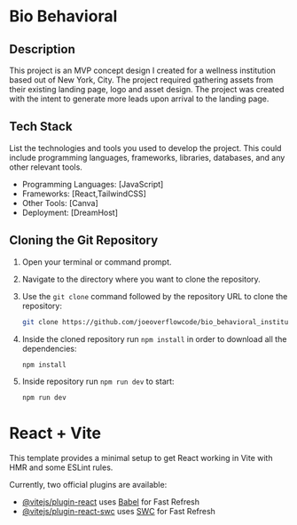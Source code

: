 # Bio Behavioral

## Description

This project is an MVP concept design I created for a wellness institution based out of New York, City. The project required gathering assets from their existing landing page, logo and asset design. The project was created with the intent to generate more leads upon arrival to the landing page. 

## Tech Stack

List the technologies and tools you used to develop the project. This could include programming languages, frameworks, libraries, databases, and any other relevant tools.

- Programming Languages: [JavaScript]
- Frameworks: [React,TailwindCSS]
- Other Tools: [Canva]
- Deployment: [DreamHost]


## Cloning the Git Repository

1. Open your terminal or command prompt.

2. Navigate to the directory where you want to clone the repository.

3. Use the `git clone` command followed by the repository URL to clone the repository:

   ```bash
   git clone https://github.com/joeoverflowcode/bio_behavioral_institute.git

4. Inside the cloned repository run `npm install` in order to download all the dependencies:

   ```bash
   npm install

5. Inside repository run `npm run dev` to start:

   ```bash
   npm run dev


# React + Vite

This template provides a minimal setup to get React working in Vite with HMR and some ESLint rules.

Currently, two official plugins are available:

- [@vitejs/plugin-react](https://github.com/vitejs/vite-plugin-react/blob/main/packages/plugin-react/README.md) uses [Babel](https://babeljs.io/) for Fast Refresh
- [@vitejs/plugin-react-swc](https://github.com/vitejs/vite-plugin-react-swc) uses [SWC](https://swc.rs/) for Fast Refresh
